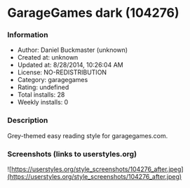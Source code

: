 # GarageGames dark (104276)

### Information
- Author: Daniel Buckmaster (unknown)
- Created at: unknown
- Updated at: 8/28/2014, 10:26:04 AM
- License: NO-REDISTRIBUTION
- Category: garagegames
- Rating: undefined
- Total installs: 28
- Weekly installs: 0


### Description
Grey-themed easy reading style for garagegames.com.


### Screenshots (links to userstyles.org)
![https://userstyles.org/style_screenshots/104276_after.jpeg](https://userstyles.org/style_screenshots/104276_after.jpeg)


